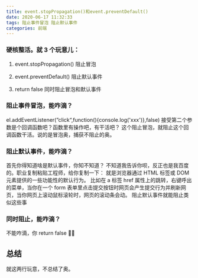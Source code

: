 ```yaml
---
title: event.stopPropagation()和event.preventDefault()
date: 2020-06-17 11:32:33
tags: 阻止事件冒泡 阻止默认事件
categories: 前端
---
```


### 硬核整活。就 3 个玩意儿：

1. event.stopPropagation() 阻止冒泡

2. event.preventDefault() 阻止默认事件

3. return false 同时阻止冒泡和默认事件

### 阻止事件冒泡，能咋滴？

el.addEventListener(”click“,function(){console.log('xxx')},false) 接受第二个参数是个回调函数吧？函数里有操作吧，有干活吧？
这个阻止冒泡，就阻止这个回调函数干活。说的是冒泡奥，捕获不阻止的奥。

### 阻止默认事件，能咋滴？

首先你得知道啥是默认事件，你知不知道？
不知道我告诉你呗，反正也是我百度的。职业复制粘贴工程师，给你复制一下：
就是浏览器通过 HTML 标签或 DOM 元素提供的一些功能性的默认行为。
比如在 a 标签 href 属性上的跳转，右键呼出的菜单，当你在一个 form 表单里点击提交按钮时网页会产生提交行为并刷新网页，当你网页上滚动鼠标滚轮时，网页的滚动条会动。
阻止默认事件就能阻止类似这些事

### 同时阻止，能咋滴？

不能咋滴，你 return false 🐂🍺

## 总结

就这两行玩意，不总结了奥。
